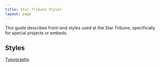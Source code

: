 ```yaml
---
title: Star Tribune Styles
layout: page
---
```


This guide describes front-end styles used at the Star Tribune, specifically for special projects or embeds.

## Styles

[Typography](./pages/styles/typography.html)
